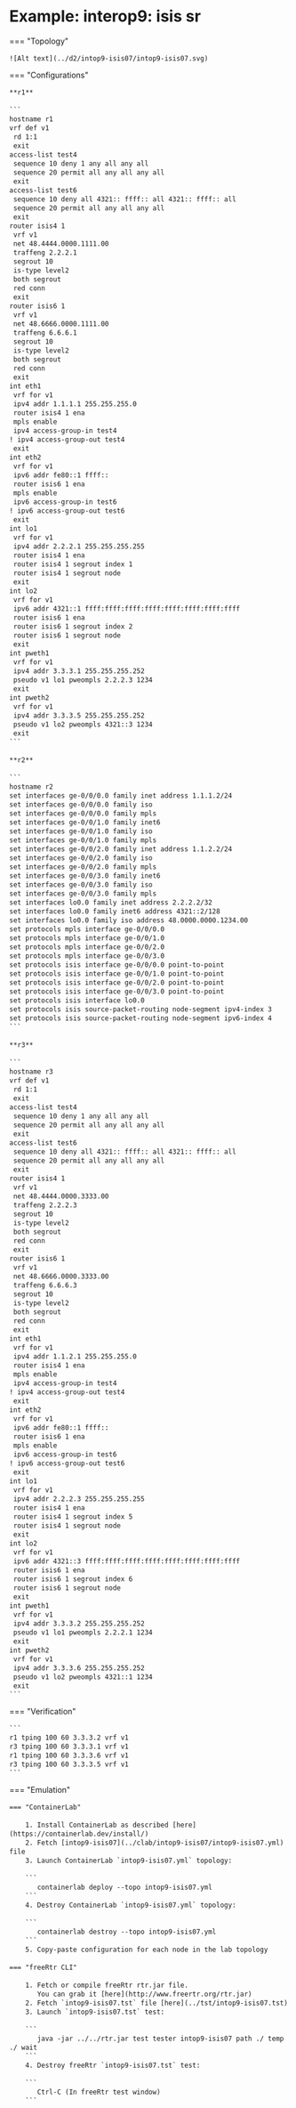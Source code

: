 # Example: interop9: isis sr

=== "Topology"

    ![Alt text](../d2/intop9-isis07/intop9-isis07.svg)

=== "Configurations"

    **r1**

    ```
    hostname r1
    vrf def v1
     rd 1:1
     exit
    access-list test4
     sequence 10 deny 1 any all any all
     sequence 20 permit all any all any all
     exit
    access-list test6
     sequence 10 deny all 4321:: ffff:: all 4321:: ffff:: all
     sequence 20 permit all any all any all
     exit
    router isis4 1
     vrf v1
     net 48.4444.0000.1111.00
     traffeng 2.2.2.1
     segrout 10
     is-type level2
     both segrout
     red conn
     exit
    router isis6 1
     vrf v1
     net 48.6666.0000.1111.00
     traffeng 6.6.6.1
     segrout 10
     is-type level2
     both segrout
     red conn
     exit
    int eth1
     vrf for v1
     ipv4 addr 1.1.1.1 255.255.255.0
     router isis4 1 ena
     mpls enable
     ipv4 access-group-in test4
    ! ipv4 access-group-out test4
     exit
    int eth2
     vrf for v1
     ipv6 addr fe80::1 ffff::
     router isis6 1 ena
     mpls enable
     ipv6 access-group-in test6
    ! ipv6 access-group-out test6
     exit
    int lo1
     vrf for v1
     ipv4 addr 2.2.2.1 255.255.255.255
     router isis4 1 ena
     router isis4 1 segrout index 1
     router isis4 1 segrout node
     exit
    int lo2
     vrf for v1
     ipv6 addr 4321::1 ffff:ffff:ffff:ffff:ffff:ffff:ffff:ffff
     router isis6 1 ena
     router isis6 1 segrout index 2
     router isis6 1 segrout node
     exit
    int pweth1
     vrf for v1
     ipv4 addr 3.3.3.1 255.255.255.252
     pseudo v1 lo1 pweompls 2.2.2.3 1234
     exit
    int pweth2
     vrf for v1
     ipv4 addr 3.3.3.5 255.255.255.252
     pseudo v1 lo2 pweompls 4321::3 1234
     exit
    ```

    **r2**

    ```
    hostname r2
    set interfaces ge-0/0/0.0 family inet address 1.1.1.2/24
    set interfaces ge-0/0/0.0 family iso
    set interfaces ge-0/0/0.0 family mpls
    set interfaces ge-0/0/1.0 family inet6
    set interfaces ge-0/0/1.0 family iso
    set interfaces ge-0/0/1.0 family mpls
    set interfaces ge-0/0/2.0 family inet address 1.1.2.2/24
    set interfaces ge-0/0/2.0 family iso
    set interfaces ge-0/0/2.0 family mpls
    set interfaces ge-0/0/3.0 family inet6
    set interfaces ge-0/0/3.0 family iso
    set interfaces ge-0/0/3.0 family mpls
    set interfaces lo0.0 family inet address 2.2.2.2/32
    set interfaces lo0.0 family inet6 address 4321::2/128
    set interfaces lo0.0 family iso address 48.0000.0000.1234.00
    set protocols mpls interface ge-0/0/0.0
    set protocols mpls interface ge-0/0/1.0
    set protocols mpls interface ge-0/0/2.0
    set protocols mpls interface ge-0/0/3.0
    set protocols isis interface ge-0/0/0.0 point-to-point
    set protocols isis interface ge-0/0/1.0 point-to-point
    set protocols isis interface ge-0/0/2.0 point-to-point
    set protocols isis interface ge-0/0/3.0 point-to-point
    set protocols isis interface lo0.0
    set protocols isis source-packet-routing node-segment ipv4-index 3
    set protocols isis source-packet-routing node-segment ipv6-index 4
    ```

    **r3**

    ```
    hostname r3
    vrf def v1
     rd 1:1
     exit
    access-list test4
     sequence 10 deny 1 any all any all
     sequence 20 permit all any all any all
     exit
    access-list test6
     sequence 10 deny all 4321:: ffff:: all 4321:: ffff:: all
     sequence 20 permit all any all any all
     exit
    router isis4 1
     vrf v1
     net 48.4444.0000.3333.00
     traffeng 2.2.2.3
     segrout 10
     is-type level2
     both segrout
     red conn
     exit
    router isis6 1
     vrf v1
     net 48.6666.0000.3333.00
     traffeng 6.6.6.3
     segrout 10
     is-type level2
     both segrout
     red conn
     exit
    int eth1
     vrf for v1
     ipv4 addr 1.1.2.1 255.255.255.0
     router isis4 1 ena
     mpls enable
     ipv4 access-group-in test4
    ! ipv4 access-group-out test4
     exit
    int eth2
     vrf for v1
     ipv6 addr fe80::1 ffff::
     router isis6 1 ena
     mpls enable
     ipv6 access-group-in test6
    ! ipv6 access-group-out test6
     exit
    int lo1
     vrf for v1
     ipv4 addr 2.2.2.3 255.255.255.255
     router isis4 1 ena
     router isis4 1 segrout index 5
     router isis4 1 segrout node
     exit
    int lo2
     vrf for v1
     ipv6 addr 4321::3 ffff:ffff:ffff:ffff:ffff:ffff:ffff:ffff
     router isis6 1 ena
     router isis6 1 segrout index 6
     router isis6 1 segrout node
     exit
    int pweth1
     vrf for v1
     ipv4 addr 3.3.3.2 255.255.255.252
     pseudo v1 lo1 pweompls 2.2.2.1 1234
     exit
    int pweth2
     vrf for v1
     ipv4 addr 3.3.3.6 255.255.255.252
     pseudo v1 lo2 pweompls 4321::1 1234
     exit
    ```

=== "Verification"

    ```
    r1 tping 100 60 3.3.3.2 vrf v1
    r3 tping 100 60 3.3.3.1 vrf v1
    r1 tping 100 60 3.3.3.6 vrf v1
    r3 tping 100 60 3.3.3.5 vrf v1
    ```

=== "Emulation"

    === "ContainerLab"

        1. Install ContainerLab as described [here](https://containerlab.dev/install/)  
        2. Fetch [intop9-isis07](../clab/intop9-isis07/intop9-isis07.yml) file  
        3. Launch ContainerLab `intop9-isis07.yml` topology:  

        ```
           containerlab deploy --topo intop9-isis07.yml  
        ```
        4. Destroy ContainerLab `intop9-isis07.yml` topology:  

        ```
           containerlab destroy --topo intop9-isis07.yml  
        ```
        5. Copy-paste configuration for each node in the lab topology

    === "freeRtr CLI"

        1. Fetch or compile freeRtr rtr.jar file.  
           You can grab it [here](http://www.freertr.org/rtr.jar)  
        2. Fetch `intop9-isis07.tst` file [here](../tst/intop9-isis07.tst)  
        3. Launch `intop9-isis07.tst` test:  

        ```
           java -jar ../../rtr.jar test tester intop9-isis07 path ./ temp ./ wait
        ```
        4. Destroy freeRtr `intop9-isis07.tst` test:  

        ```
           Ctrl-C (In freeRtr test window)
        ```

